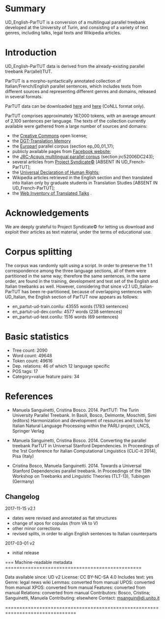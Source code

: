# Summary

UD_English-ParTUT is a conversion of a multilingual parallel treebank developed at the University of Turin, 
 and consisting of a variety of text genres, including talks, legal texts and Wikipedia articles.


# Introduction

UD_English-ParTUT data is derived from the already-existing parallel treebank Par(allel)TUT.

ParTUT is a morpho-syntactically annotated collection of Italian/French/English parallel sentences, 
which includes texts from different sources and representing different genres and domains, released in several formats.

ParTUT data can be downloaded [here](http://www.di.unito.it/~tutreeb/treebanks.html) and [here](https://github.com/msang/partut-repo) (CoNLL format only).

ParTUT comprises approximately 167,000 tokens, with an average amount
of 2,100 sentences per language. The texts of the collection currently available were
gathered from a large number of sources and domains:
* the [Creative Commons](http://creativecommons.org/licenses/by-nc-sa/2.0) open license;
* the [DGT-Translation Memory](https://ec.europa.eu/jrc/en/language-technologies/dgt-translation-memory)
* the [Europarl](http://www.statmt.org/europarl/) parallel corpus (section ep_00_01_17);
* publicly available pages from [Facebook website](https://www.facebook.com/help/345121355559712/);
* the [JRC-Acquis multilingual parallel corpus](http://optima.jrc.it/Acquis/index_2.2.html) (section jrc52006DC243);
* several articles from [Project Syndicate©](https://www.project-syndicate.org/) [ABSENT IN UD_French-ParTUT];
* the [Universal Declaration of Human Rights](http://www.ohchr.org/EN/UDHR/Pages/SearchByLang.aspx);
* Wikipedia articles retrieved in the English section and then translated into Italian only by graduate students in Translation  Studies [ABSENT IN UD_French-ParTUT];
* the [Web Inventory of Translated Talks](https://wit3.fbk.eu/mt.php?release=2012-02) .


# Acknowledgements
We are deeply grateful to Project Syndicate© for letting us download and exploit their articles as text material, under the terms of educational use. 


# Corpus splitting

The corpus was randomly split using a script. In order to preserve the 1:1 correspondence among the three language sections, all of them were partitioned in the same way; therefore the same sentences, in the same order,
are found in the training, development and test set of the English and Italian treebanks as well.
However, considering that since v2.1 UD_Italian-ParTUT has been re-partitioned, because of overlapping sentences with UD_Italian, the English section of ParTUT now
appears as follows:

* en_partut-ud-train.conllu: 43555 words (1783 sentences)
* en_partut-ud-dev.conllu: 4577 words (238 sentences)
* en_partut-ud-test.conllu: 1516 words (69 sentences)



# Basic statistics

* Tree count:  2090
* Word count:  49648
* Token count: 49616
* Dep. relations: 46 of which 12 language specific
* POS tags: 17
* Category=value feature pairs: 34



# References
 
* Manuela Sanguinetti, Cristina Bosco. 2014. PartTUT: The Turin University Parallel Treebank. 
  In Basili, Bosco, Delmonte, Moschitti, Simi (editors) Harmonization and development of resources and tools for Italian Natural Language Processing within the PARLI project, LNCS, Springer Verlag
  
* Manuela Sanguinetti, Cristina Bosco. 2014. Converting the parallel treebank ParTUT in Universal Stanford Dependencies. 
  In Proceedings of the 1rst Conference for Italian Computational Linguistics (CLiC-it 2014), Pisa (Italy)
  
* Cristina Bosco, Manuela Sanguinetti. 2014. Towards a Universal Stanford Dependencies parallel treebank. 
  In Proceedings of the 13th Workshop on Treebanks and Linguistic Theories (TLT-13), Tubingen (Germany)
  

## Changelog 
2017-11-15 v2.1 		
* dates were revised and annotated as flat structures
* change of xpos for copulas (from VA to V)
* other minor corrections 
* revised splits, in order to align English sentences to Italian counterparts

2017-03-01 v2
* initial release



=== Machine-readable metadata ================================================

Data available since: UD v2
License: CC BY-NC-SA 4.0
Includes text: yes
Genre: legal news wiki
Lemmas: converted from manual
UPOS: converted from manual
XPOS: converted from manual
Features: converted from manual
Relations: converted from manual
Contributors: Bosco, Cristina; Sanguinetti, Manuela
Contributing: elsewhere
Contact: msanguin@di.unito.it

===============================================================================
